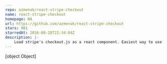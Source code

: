 ```yaml
---
repo: azmenak/react-stripe-checkout
name: react-stripe-checkout
homepage: NA
url: https://github.com/azmenak/react-stripe-checkout
stars: 981
starredAt: 2016-08-28T22:34:04Z
description: |-
    Load stripe's checkout.js as a react component. Easiest way to use checkout with React.
---
```


[object Object]
